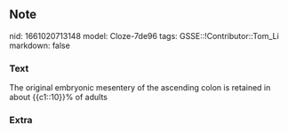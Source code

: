 ## Note
nid: 1661020713148
model: Cloze-7de96
tags: GSSE::!Contributor::Tom_Li
markdown: false

### Text
<div>
  The original embryonic mesentery of the ascending colon is
  retained in about {{c1::10}}% of adults
</div>

### Extra

